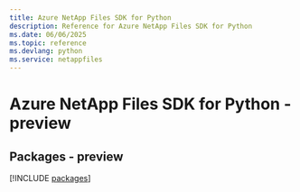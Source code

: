 ```yaml
---
title: Azure NetApp Files SDK for Python
description: Reference for Azure NetApp Files SDK for Python
ms.date: 06/06/2025
ms.topic: reference
ms.devlang: python
ms.service: netappfiles
---
```

# Azure NetApp Files SDK for Python - preview
## Packages - preview
[!INCLUDE [packages](netapp-files-index.md)]